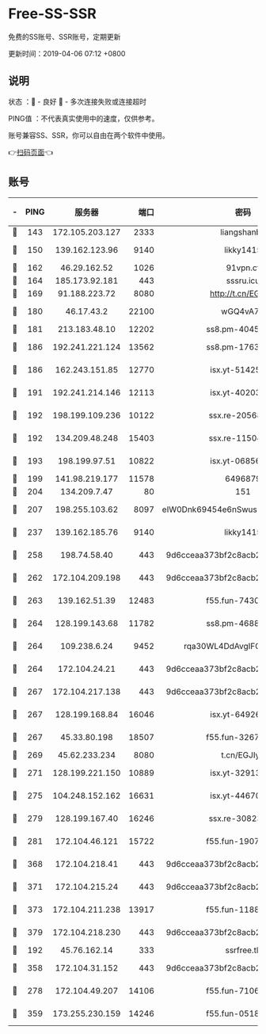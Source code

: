 # Free-SS-SSR

免费的SS账号、SSR账号，定期更新

更新时间：2019-04-06 07:12 +0800

## 说明

状态     ：🙂 - 良好 🙁 - 多次连接失败或连接超时

PING值   ：不代表真实使用中的速度，仅供参考。

账号兼容SS、SSR，你可以自由在两个软件中使用。

👉[扫码页面](https://liesauer.github.io/Free-SS-SSR/)👈

## 账号

|-|PING|服务器|端口|密码|加密方式|区域|
|:----:|:----:|:-----:|-----:|:----:|:----:|:----:|
|🙂|143|172.105.203.127|2333|liangshanbo|chacha20|JP|
|🙂|150|139.162.123.96|9140|likky1415|aes-256-cfb|JP|
|🙂|162|46.29.162.52|1026|91vpn.cf|rc4-md5|RU|
|🙂|164|185.173.92.181|443|sssru.icu|rc4-md5|RU|
|🙂|169|91.188.223.72|8080|http://t.cn/EGJIyrl|rc4-md5|RU|
|🙂|180|46.17.43.2|22100|wGQ4vA7D|aes-256-gcm|RU|
|🙂|181|213.183.48.10|12202|ss8.pm-40455231|rc4-md5|RU|
|🙂|186|192.241.221.124|13562|ss8.pm-17637421|aes-256-cfb|US|
|🙂|186|162.243.151.85|12770|isx.yt-51425905|aes-256-cfb|US|
|🙂|191|192.241.214.146|12113|isx.yt-40203662|aes-256-cfb|US|
|🙂|192|198.199.109.236|10122|ssx.re-20568805|aes-256-cfb|US|
|🙂|192|134.209.48.248|15403|ssx.re-11504634|aes-256-cfb|US|
|🙂|193|198.199.97.51|10822|isx.yt-06856161|aes-256-cfb|US|
|🙂|199|141.98.219.177|11578|6496879|chacha20|US|
|🙂|204|134.209.7.47|80|151|chacha20|US|
|🙂|207|198.255.103.62|8097|eIW0Dnk69454e6nSwuspv9DmS201tQ0D|aes-256-cfb|US|
|🙂|237|139.162.185.76|9140|likky1415|aes-256-cfb|DE|
|🙂|258|198.74.58.40|443|9d6cceaa373bf2c8acb22e60b6a58be6|aes-256-cfb|US|
|🙂|262|172.104.209.198|443|9d6cceaa373bf2c8acb22e60b6a58be6|aes-256-cfb|US|
|🙂|263|139.162.51.39|12483|f55.fun-74303824|aes-256-cfb|SG|
|🙂|264|128.199.143.68|11782|ss8.pm-46888146|aes-256-cfb|SG|
|🙂|264|109.238.6.24|9452|rqa30WL4DdAvgIFG6Fs3znzTa|aes-256-cfb|FR|
|🙂|264|172.104.24.21|443|9d6cceaa373bf2c8acb22e60b6a58be6|aes-256-cfb|US|
|🙂|267|172.104.217.138|443|9d6cceaa373bf2c8acb22e60b6a58be6|aes-256-cfb|US|
|🙂|267|128.199.168.84|16046|isx.yt-64926766|aes-256-cfb|SG|
|🙂|267|45.33.80.198|18507|f55.fun-32675560|aes-256-cfb|US|
|🙂|269|45.62.233.234|8080|t.cn/EGJIyrl|rc4-md5|CA|
|🙂|271|128.199.221.150|10889|isx.yt-32913473|aes-256-cfb|SG|
|🙂|275|104.248.152.162|16631|isx.yt-44670176|aes-256-cfb|SG|
|🙂|279|128.199.167.40|16246|ssx.re-30823019|aes-256-cfb|SG|
|🙂|281|172.104.46.121|15722|f55.fun-19071189|aes-256-cfb|SG|
|🙂|368|172.104.218.41|443|9d6cceaa373bf2c8acb22e60b6a58be6|aes-256-cfb|US|
|🙂|371|172.104.215.24|443|9d6cceaa373bf2c8acb22e60b6a58be6|aes-256-cfb|US|
|🙂|373|172.104.211.238|13917|f55.fun-11889830|aes-256-cfb|US|
|🙂|379|172.104.218.230|443|9d6cceaa373bf2c8acb22e60b6a58be6|aes-256-cfb|US|
|🙂|192|45.76.162.14|333|ssrfree.tk|rc4|SG|
|🙂|358|172.104.31.152|443|9d6cceaa373bf2c8acb22e60b6a58be6|aes-256-cfb|US|
|🙁|278|172.104.49.207|14106|f55.fun-71064831|aes-256-cfb|SG|
|🙁|359|173.255.230.159|14246|f55.fun-05182149|aes-256-cfb|US|
